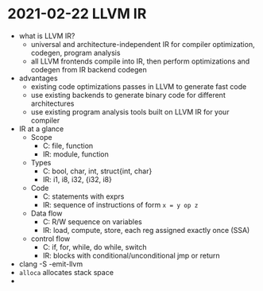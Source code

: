 # 2021-02-22 LLVM IR
* what is LLVM IR?
  * universal and architecture-independent IR for compiler optimization, codegen, program analysis
  * all LLVM frontends compile into IR, then perform optimizations and codegen from IR backend codegen
* advantages
  * existing code optimizations passes in LLVM to generate fast code
  * use existing backends to generate binary code for different architectures
  * use existing program analysis tools built on LLVM IR for your compiler
* IR at a glance
  * Scope
    * C: file, function
    * IR: module, function
  * Types
    * C: bool, char, int, struct{int, char}
    * IR: i1, i8, i32, {i32, i8}
  * Code
    * C: statements with exprs
    * IR: sequence of instructions of form `x = y op z`
  * Data flow
    * C: R/W sequence on variables
    * IR: load, compute, store, each reg assigned exactly once (SSA)
  * control flow
    * C: if, for, while, do while, switch
    * IR: blocks with conditional/unconditional jmp or return
* clang -S -emit-llvm
* `alloca` allocates stack space
* 